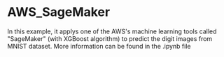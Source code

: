 # AWS_SageMaker
In this example, it applys one of the AWS's machine learning tools called "SageMaker" (with XGBoost algorithm) to predict the digit images from MNIST dataset.
More information can be found in the .ipynb file
